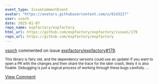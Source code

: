 ```yaml
---
event_type: IssueCommentEvent
avatar: "https://avatars.githubusercontent.com/u/814322?"
user: vsoch
date: 2025-01-07
repo_name: expfactory/expfactory
html_url: https://github.com/expfactory/expfactory/issues/179
repo_url: https://github.com/expfactory/expfactory
---
```


<a href='https://github.com/vsoch' target='_blank'>vsoch</a> commented on issue <a href='https://github.com/expfactory/expfactory/issues/179' target='_blank'>expfactory/expfactory#179</a>.

<small>This library is fairy old, and the dependency versions could use an update! If you want to open a PR with the changes and then share the trace for the later crash, likely it is also fixable. Debugging is just a logical process of working through these bugs carefully. ...</small>

<a href='https://github.com/expfactory/expfactory/issues/179' target='_blank'>View Comment</a>